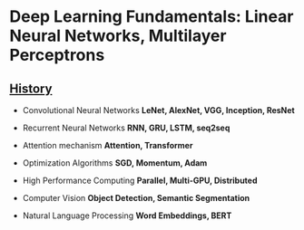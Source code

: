 # Deep Learning Fundamentals: Linear Neural Networks, Multilayer Perceptrons

## [History](https://github.com/JuJu-Ren/Machine-Learning-Study/blob/main/files/history.MD)
* Convolutional Neural Networks
**LeNet, AlexNet, VGG, Inception, ResNet**

*  Recurrent Neural Networks
**RNN, GRU, LSTM, seq2seq**

* Attention mechanism
**Attention, Transformer**

* Optimization Algorithms
**SGD, Momentum, Adam**

* High Performance Computing
**Parallel, Multi-GPU, Distributed**

* Computer Vision
**Object Detection, Semantic Segmentation**

* Natural Language Processing
**Word Embeddings, BERT**
